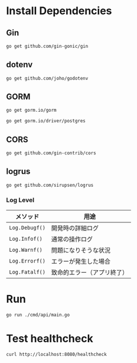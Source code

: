 # Install Dependencies

## Gin

```sh
go get github.com/gin-gonic/gin
```

## dotenv

```sh
go get github.com/joho/godotenv
```

## GORM

```sh
go get gorm.io/gorm
```

```sh
go get gorm.io/driver/postgres
```

## CORS

```sh
go get github.com/gin-contrib/cors
```

## logrus

```sh
go get github.com/sirupsen/logrus
```

### Log Level

| メソッド       | 用途                       |
| -------------- | -------------------------- |
| `Log.Debugf()` | 開発時の詳細ログ           |
| `Log.Infof()`  | 通常の操作ログ             |
| `Log.Warnf()`  | 問題になりそうな状況       |
| `Log.Errorf()` | エラーが発生した場合       |
| `Log.Fatalf()` | 致命的エラー（アプリ終了） |

# Run

```sh
go run ./cmd/api/main.go
```

# Test healthcheck

```sh
curl http://localhost:8080/healthcheck
```
